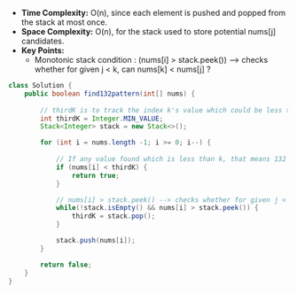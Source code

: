 - **Time Complexity:** O(n), since each element is pushed and popped from the stack at most once.
- **Space Complexity:** O(n), for the stack used to store potential nums[j] candidates.
- **Key Points:**
    - Monotonic stack condition : (nums[i] > stack.peek()) --> checks whether for given j < k, can nums[k] < nums[j] ?

``` java
class Solution {
    public boolean find132pattern(int[] nums) {
        
        // thirdK is to track the index k's value which could be less that nums[j] and greater that nums[i]
        int thirdK = Integer.MIN_VALUE;
        Stack<Integer> stack = new Stack<>();

        for (int i = nums.length -1; i >= 0; i--) {
            
            // If any value found which is less than k, that means 132 pattern exist
            if (nums[i] < thirdK) {
                return true;
            }

            // nums[i] > stack.peek() --> checks whether for given j < k, can nums[k] < nums[j] ?
            while(!stack.isEmpty() && nums[i] > stack.peek()) {
                thirdK = stack.pop();
            }

            stack.push(nums[i]);
        }

        return false;
    }
}
```